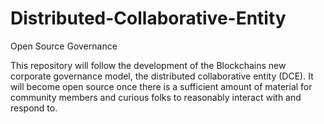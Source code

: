 # Distributed-Collaborative-Entity
Open Source Governance


This repository will follow the development of the Blockchains new corporate governance model, the distributed collaborative entity (DCE). It will become open source once there is a sufficient amount of material for community members and curious folks to reasonably interact with and respond to. 
